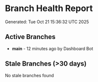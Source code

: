 # Branch Health Report
Generated: Tue Oct 21 15:36:32 UTC 2025

## Active Branches
- **main** - 12 minutes ago by Dashboard Bot

## Stale Branches (>30 days)
No stale branches found
